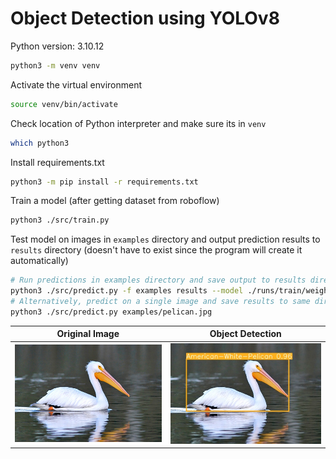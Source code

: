 # Object Detection using YOLOv8

Python version: 3.10.12

```bash
python3 -m venv venv
```

Activate the virtual environment

```bash
source venv/bin/activate
```

Check location of Python interpreter and make sure its in `venv`

```bash
which python3
```

Install requirements.txt

```bash
python3 -m pip install -r requirements.txt
```

Train a model (after getting dataset from roboflow)

```bash
python3 ./src/train.py
```

Test model on images in `examples` directory and output prediction results to `results` directory
(doesn't have to exist since the program will create it automatically)

```bash
# Run predictions in examples directory and save output to results directory
python3 ./src/predict.py -f examples results --model ./runs/train/weights/best.pt
# Alternatively, predict on a single image and save results to same directory as image
python3 ./src/predict.py examples/pelican.jpg
```

| Original Image                       | Object Detection                                      |
| ------------------------------------ | ----------------------------------------------------- |
| ![Mallards](/apps/model/examples/pelican.jpg) | ![Mallards with bounding box](/apps/model/examples/pelican_result.jpg) |
